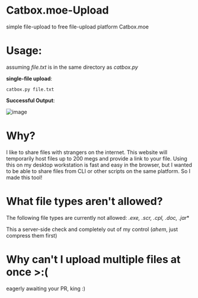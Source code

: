 # Catbox.moe-Upload
simple file-upload to free file-upload platform Catbox.moe
# Usage: 
assuming _file.txt_ is in the same directory as _catbox.py_

**single-file upload**:
```
catbox.py file.txt 
```
**Successful Output**:

![image](https://user-images.githubusercontent.com/89484281/211171298-2e39f6a3-69b2-477f-a667-875044e2b0b4.png)
# Why? 
I like to share files with strangers on the internet. This website will temporarily host files up to 200 megs and provide a link to your file. 
Using this on my desktop workstation is fast and easy in the browser, but I wanted to be able to share files from CLI or other scripts on the same platform. So I made this tool! 

# What file types aren't allowed?
The following file types are currently not allowed: **.exe, .scr, .cpl, .doc*, .jar**

This a server-side check and completely out of my control (*ahem*, just compress them first)

# Why can't I upload multiple files at once >:(
eagerly awaiting your PR, king :) 
